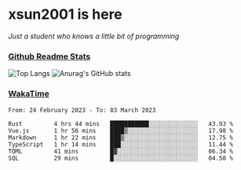 # xsun2001 is here

*Just a student who knows a little bit of programming*

### [Github Readme Stats](https://github.com/anuraghazra/github-readme-stats)

![Top Langs](https://github-readme-stats.vercel.app/api/top-langs/?username=xsun2001&layout=compact&theme=radical) ![Anurag's GitHub stats](https://github-readme-stats.vercel.app/api?username=xsun2001&show_icons=true&theme=radical)

### [WakaTime](https://wakatime.com)

<!--START_SECTION:waka-->

```text
From: 24 February 2023 - To: 03 March 2023

Rust         4 hrs 44 mins   ███████████░░░░░░░░░░░░░░   43.93 %
Vue.js       1 hr 56 mins    ████▒░░░░░░░░░░░░░░░░░░░░   17.98 %
Markdown     1 hr 22 mins    ███▒░░░░░░░░░░░░░░░░░░░░░   12.75 %
TypeScript   1 hr 14 mins    ███░░░░░░░░░░░░░░░░░░░░░░   11.44 %
TOML         41 mins         █▓░░░░░░░░░░░░░░░░░░░░░░░   06.34 %
SQL          29 mins         █░░░░░░░░░░░░░░░░░░░░░░░░   04.50 %
```

<!--END_SECTION:waka-->
